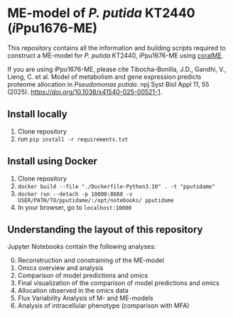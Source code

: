 ME-model of *P. putida* KT2440 (*i*Ppu1676-ME)
=============================================

This repository contains all the information and building scripts required to construct a ME-model for *P. putida* KT2440, *i*Ppu1676-ME using
[coralME](https://github.com/jdtibochab/coralME).

If you are using *i*Ppu1676-ME, please cite Tibocha-Bonilla, J.D., Gandhi, V., Lieng, C. et al. Model of metabolism and gene expression predicts proteome allocation in *Pseudomonas putida*. npj Syst Biol Appl 11, 55 (2025). https://doi.org/10.1038/s41540-025-00521-1.

Install locally
---------------
1. Clone repository
2. run ```pip install -r requirements.txt```

Install using Docker
--------------------
1. Clone repository
2. ``docker build --file "./Dockerfile-Python3.10" . -t "pputidame"``
3. ``docker run --detach -p 10000:8888 -v USER/PATH/TO/pputidame/:/opt/notebooks/ pputidame`` 
4. In your browser, go to ``localhost:10000``

Understanding the layout of this repository
-------------------------------------------
Jupyter Notebooks contain the following analyses:

0. Reconstruction and constraining of the ME-model
1. Omics overview and analysis
2. Comparison of model predictions and omics
3. Final visualization of the comparison of model predictions and omics
4. Allocation observed in the omics data
5. Flux Variability Analysis of M- and ME-models
6. Analysis of intracellular phenotype (comparison with MFA)
